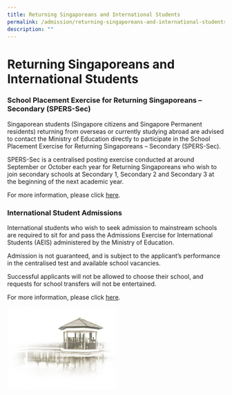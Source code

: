 ```yaml
---
title: Returning Singaporeans and International Students
permalink: /admission/returning-singaporeans-and-international-students/
description: ""
---
```

# **Returning Singaporeans and International Students**

### School Placement Exercise for Returning Singaporeans – Secondary (SPERS-Sec)

Singaporean students (Singapore citizens and Singapore Permanent residents) returning from overseas or currently studying abroad are advised to contact the Ministry of Education directly to participate in the School Placement Exercise for Returning Singaporeans – Secondary (SPERS-Sec).

SPERS-Sec is a centralised posting exercise conducted at around September or October each year for Returning Singaporeans who wish to join secondary schools at Secondary 1, Secondary 2 and Secondary 3 at the beginning of the next academic year.

For more information, please click [here](https://www.moe.gov.sg/returning-singaporeans/secondary).

### International Student Admissions

International students who wish to seek admission to mainstream schools are required to sit for and pass the Admissions Exercise for International Students (AEIS) administered by the Ministry of Education.  

Admission is not guaranteed, and is subject to the applicant’s performance in the centralised test and available school vacancies.

Successful applicants will not be allowed to choose their school, and requests for school transfers will not be entertained.

For more information, please click [here](https://www.moe.gov.sg/international-students).

<img src="/images/pavilion.png" 
     style="width:50%">